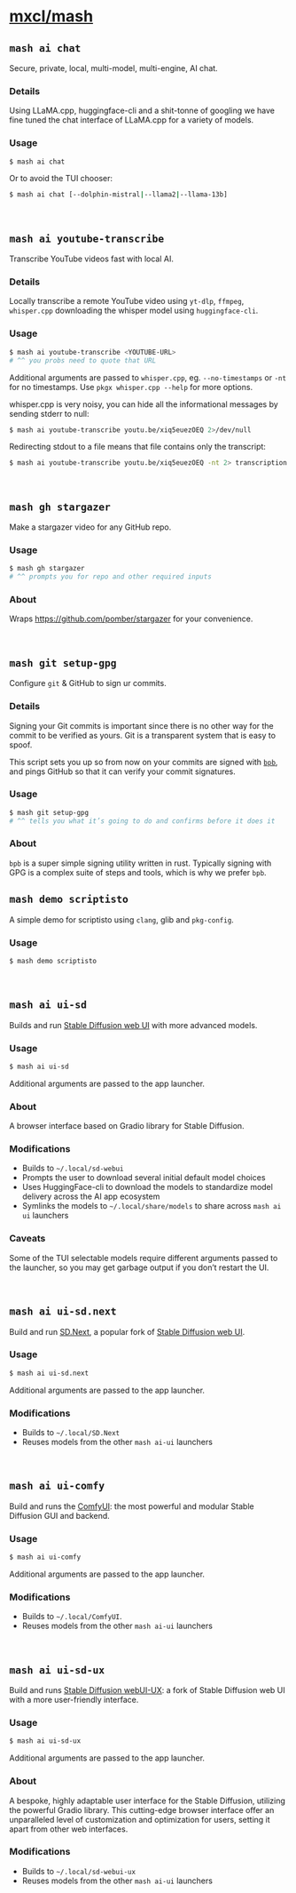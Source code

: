 # [mxcl/mash](https://mash.pkgx.sh/u/mxcl/)

## `mash ai chat`

Secure, private, local, multi-model, multi-engine, AI chat.

### Details

Using LLaMA.cpp, huggingface-cli and a shit-tonne of googling we have fine
tuned the chat interface of LLaMA.cpp for a variety of models.

### Usage

```sh
$ mash ai chat
```

Or to avoid the TUI chooser:

```sh
$ mash ai chat [--dolphin-mistral|--llama2|--llama-13b]
```

&nbsp;


## `mash ai youtube-transcribe`

Transcribe YouTube videos fast with local AI.

### Details

Locally transcribe a remote YouTube video using `yt-dlp`, `ffmpeg`,
`whisper.cpp` downloading the whisper model using `huggingface-cli`.

### Usage

```sh
$ mash ai youtube-transcribe <YOUTUBE-URL>
# ^^ you probs need to quote that URL
```

Additional arguments are passed to `whisper.cpp`, eg. `--no-timestamps` or
`-nt` for no timestamps. Use `pkgx whisper.cpp --help` for more options.

whisper.cpp is very noisy, you can hide all the informational messages by
sending stderr to null:

```sh
$ mash ai youtube-transcribe youtu.be/xiq5euezOEQ 2>/dev/null
```

Redirecting stdout to a file means that file contains only the transcript:

```sh
$ mash ai youtube-transcribe youtu.be/xiq5euezOEQ -nt 2> transcription.txt
```

&nbsp;


## `mash gh stargazer`

Make a stargazer video for any GitHub repo.

### Usage

```sh
$ mash gh stargazer
# ^^ prompts you for repo and other required inputs
```

### About

Wraps https://github.com/pomber/stargazer for your convenience.

&nbsp;


## `mash git setup-gpg`

Configure `git` & GitHub to sign ur commits.

### Details

Signing your Git commits is important since there is no other way for the
commit to be verified as yours. Git is a transparent system that is easy to
spoof.

This script sets you up so from now on your commits are signed with [`bpb`],
and pings GitHub so that it can verify your commit signatures.

### Usage

```sh
$ mash git setup-gpg
# ^^ tells you what it’s going to do and confirms before it does it
```

[`bpb`]: https://github.com/withoutboats/bpb

### About

`bpb` is a super simple signing utility written in rust. Typically signing
with GPG is a complex suite of steps and tools, which is why we prefer `bpb`.


## `mash demo scriptisto`

A simple demo for scriptisto using `clang`, glib and `pkg-config`.

### Usage

```sh
$ mash demo scriptisto
```

&nbsp;


## `mash ai ui-sd`

Builds and run [Stable Diffusion web UI] with more advanced models.

### Usage

```sh
$ mash ai ui-sd
```

Additional arguments are passed to the app launcher.

### About

A browser interface based on Gradio library for Stable Diffusion.

### Modifications

* Builds to `~/.local/sd-webui`
* Prompts the user to download several initial default model choices
* Uses HuggingFace-cli to download the models to standardize model delivery across the AI app ecosystem
* Symlinks the models to `~/.local/share/models` to share across `mash ai ui` launchers

### Caveats

Some of the TUI selectable models require different arguments passed to the
launcher, so you may get garbage output if you don’t restart the UI.

[Stable Diffusion web UI]: https://github.com/AUTOMATIC1111/stable-diffusion-webui

&nbsp;


## `mash ai ui-sd.next`

Build and run [SD.Next], a popular fork of [Stable Diffusion web UI].

### Usage

```sh
$ mash ai ui-sd.next
```

Additional arguments are passed to the app launcher.

### Modifications

* Builds to `~/.local/SD.Next`
* Reuses models from the other `mash ai-ui` launchers

[SD.Next]: https://github.com/vladmandic/automatic

&nbsp;


## `mash ai ui-comfy`

Build and runs the [ComfyUI]: the most powerful and modular Stable Diffusion GUI and backend.

### Usage

```sh
$ mash ai ui-comfy
```

Additional arguments are passed to the app launcher.

### Modifications

* Builds to `~/.local/ComfyUI`.
* Reuses models from the other `mash ai-ui` launchers

[ComfyUI]: https://github.com/comfyanonymous/ComfyUI

&nbsp;


## `mash ai ui-sd-ux`

Build and runs [Stable Diffusion webUI-UX]: a fork of Stable Diffusion web UI
with a more user-friendly interface.

### Usage

```sh
$ mash ai ui-sd-ux
```

Additional arguments are passed to the app launcher.

### About

A bespoke, highly adaptable user interface for the Stable Diffusion, utilizing the powerful Gradio library. This cutting-edge browser interface offer an unparalleled level of customization and optimization for users, setting it apart from other web interfaces.

### Modifications

* Builds to `~/.local/sd-webui-ux`
* Reuses models from the other `mash ai-ui` launchers

[Stable Diffusion webUI-UX]: https://github.com/anapnoe/stable-diffusion-webui-ux
